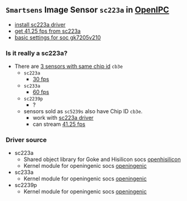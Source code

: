 ## `Smartsens` Image Sensor `sc223a` in [OpenIPC](https://github.com/OpenIPC)

- [install sc223a driver](https://github.com/OpenIPC/wiki/blob/master/en/firmware-sensor-install-sc223a.md)
- [get 41.25 fps from sc223a](https://github.com/OpenIPC/firmware/issues/1324)
- [basic settings for soc gk7205v210](https://github.com/RoboSchmied/Documentation/blob/main/OpenIPC-devices.md)

### Is it really a sc223a?
- There are [3 sensors with same chip id](https://github.com/OpenIPC/ipctool/issues/112) `cb3e`
  - `sc223a`
    - [30 fps](https://smartsens.oss-cn-beijing.aliyuncs.com/web/products/SC223A_V3.0.pdf)
  - `sc233a`
    - [60 fps](https://smartsens.oss-cn-beijing.aliyuncs.com/web/products/SC233A_V3.0.pdf)
  - `sc2239p`
    - ?
  - sensors sold as `sc5239s` also have Chip ID `cb3e`.
    - work with [sc223a driver](https://github.com/OpenIPC/wiki/blob/master/en/firmware-sensor-install-sc223a.md)
    - can stream [41.25 fps](https://github.com/OpenIPC/firmware/issues/1324)

### Driver source
- sc223a
  - Shared object library for Goke and Hisilicon socs [openhisilicon](https://github.com/OpenIPC/openhisilicon/tree/master/libraries/sensor/hi3516ev200/smart_sc223a/)
  - Kernel module for openingenic socs [openingenic](https://github.com/OpenIPC/openingenic/tree/master/kernel/sensors/t31/sc223a)
- sc233a
  - Kernel module for openingenic socs [openingenic](https://github.com/OpenIPC/openingenic/tree/master/kernel/sensors/t41/sc233a)
- sc2239p
  - Kernel module for openingenic socs [openingenic](https://github.com/OpenIPC/openingenic/tree/master/kernel/sensors/t31/sc2239p)


